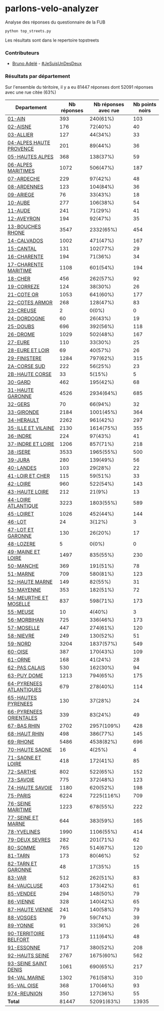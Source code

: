 # parlons-velo-analyzer
Analyse des réponses du questionnaire de la FUB

```
python top_streets.py
```

Les résultats sont dans le repertoire topstreets

### Contributeurs
* [Bruno Adelé](https://twitter.com/jesuislibre) - [#JeSuisUnDesDeux](https://twitter.com/search?q=%23JeSuisUnDesDeux)
### Résultats par département

Sur l'ensemble du téritoire, il y a eu 81447 réponses dont 52091 réponses avec une rue citée (63%)

| Departement | Nb réponses | Nb réponses avec rue | Nb points noirs |
|-------------|-------------|----------------------|-----------------|
|<a href='topstreets/01-AIN/README.md'>01-AIN</a>|393|240(61%)|103|
|<a href='topstreets/02-AISNE/README.md'>02-AISNE</a>|176|72(40%)|40|
|<a href='topstreets/03-ALLIER/README.md'>03-ALLIER</a>|127|44(34%)|33|
|<a href='topstreets/04-ALPES HAUTE PROVENCE/README.md'>04-ALPES HAUTE PROVENCE</a>|201|89(44%)|36|
|<a href='topstreets/05-HAUTES ALPES/README.md'>05-HAUTES ALPES</a>|368|138(37%)|59|
|<a href='topstreets/06-ALPES MARITIMES/README.md'>06-ALPES MARITIMES</a>|1072|506(47%)|187|
|<a href='topstreets/07-ARDECHE/README.md'>07-ARDECHE</a>|229|97(42%)|48|
|<a href='topstreets/08-ARDENNES/README.md'>08-ARDENNES</a>|123|104(84%)|36|
|<a href='topstreets/09-ARIEGE/README.md'>09-ARIEGE</a>|76|33(43%)|18|
|<a href='topstreets/10-AUBE/README.md'>10-AUBE</a>|277|106(38%)|54|
|<a href='topstreets/11-AUDE/README.md'>11-AUDE</a>|241|71(29%)|41|
|<a href='topstreets/12-AVEYRON/README.md'>12-AVEYRON</a>|194|92(47%)|35|
|<a href='topstreets/13-BOUCHES RHONE/README.md'>13-BOUCHES RHONE</a>|3547|2332(65%)|454|
|<a href='topstreets/14-CALVADOS/README.md'>14-CALVADOS</a>|1002|471(47%)|167|
|<a href='topstreets/15-CANTAL/README.md'>15-CANTAL</a>|131|102(77%)|29|
|<a href='topstreets/16-CHARENTE/README.md'>16-CHARENTE</a>|194|71(36%)|34|
|<a href='topstreets/17-CHARENTE MARITIME/README.md'>17-CHARENTE MARITIME</a>|1108|601(54%)|194|
|<a href='topstreets/18-CHER/README.md'>18-CHER</a>|456|262(57%)|92|
|<a href='topstreets/19-CORREZE/README.md'>19-CORREZE</a>|124|38(30%)|26|
|<a href='topstreets/21-COTE OR/README.md'>21-COTE OR</a>|1053|641(60%)|177|
|<a href='topstreets/22-COTES ARMOR/README.md'>22-COTES ARMOR</a>|268|128(47%)|83|
|<a href='topstreets/23-CREUSE/README.md'>23-CREUSE</a>|2|0(0%)|0|
|<a href='topstreets/24-DORDOGNE/README.md'>24-DORDOGNE</a>|60|26(43%)|19|
|<a href='topstreets/25-DOUBS/README.md'>25-DOUBS</a>|696|392(56%)|118|
|<a href='topstreets/26-DROME/README.md'>26-DROME</a>|1029|502(48%)|167|
|<a href='topstreets/27-EURE/README.md'>27-EURE</a>|110|33(30%)|25|
|<a href='topstreets/28-EURE ET LOIR/README.md'>28-EURE ET LOIR</a>|69|40(57%)|26|
|<a href='topstreets/29-FINISTERE/README.md'>29-FINISTERE</a>|1284|797(62%)|315|
|<a href='topstreets/2A-CORSE SUD/README.md'>2A-CORSE SUD</a>|222|56(25%)|23|
|<a href='topstreets/2B-HAUTE CORSE/README.md'>2B-HAUTE CORSE</a>|33|5(15%)|5|
|<a href='topstreets/30-GARD/README.md'>30-GARD</a>|462|195(42%)|68|
|<a href='topstreets/31-HAUTE GARONNE/README.md'>31-HAUTE GARONNE</a>|4526|2934(64%)|685|
|<a href='topstreets/32-GERS/README.md'>32-GERS</a>|70|66(94%)|32|
|<a href='topstreets/33-GIRONDE/README.md'>33-GIRONDE</a>|2184|1001(45%)|364|
|<a href='topstreets/34-HERAULT/README.md'>34-HERAULT</a>|2262|961(42%)|297|
|<a href='topstreets/35-ILLE ET VILAINE/README.md'>35-ILLE ET VILAINE</a>|2130|1614(75%)|355|
|<a href='topstreets/36-INDRE/README.md'>36-INDRE</a>|224|97(43%)|41|
|<a href='topstreets/37-INDRE ET LOIRE/README.md'>37-INDRE ET LOIRE</a>|1206|857(71%)|218|
|<a href='topstreets/38-ISERE/README.md'>38-ISERE</a>|3533|1965(55%)|500|
|<a href='topstreets/39-JURA/README.md'>39-JURA</a>|280|139(49%)|56|
|<a href='topstreets/40-LANDES/README.md'>40-LANDES</a>|103|29(28%)|22|
|<a href='topstreets/41-LOIR ET CHER/README.md'>41-LOIR ET CHER</a>|115|59(51%)|33|
|<a href='topstreets/42-LOIRE/README.md'>42-LOIRE</a>|960|522(54%)|143|
|<a href='topstreets/43-HAUTE LOIRE/README.md'>43-HAUTE LOIRE</a>|212|21(9%)|13|
|<a href='topstreets/44-LOIRE ATLANTIQUE/README.md'>44-LOIRE ATLANTIQUE</a>|3223|1803(55%)|589|
|<a href='topstreets/45-LOIRET/README.md'>45-LOIRET</a>|1026|452(44%)|144|
|<a href='topstreets/46-LOT/README.md'>46-LOT</a>|24|3(12%)|3|
|<a href='topstreets/47-LOT ET GARONNE/README.md'>47-LOT ET GARONNE</a>|130|26(20%)|17|
|<a href='topstreets/48-LOZERE/README.md'>48-LOZERE</a>|5|0(0%)|0|
|<a href='topstreets/49-MAINE ET LOIRE/README.md'>49-MAINE ET LOIRE</a>|1497|835(55%)|230|
|<a href='topstreets/50-MANCHE/README.md'>50-MANCHE</a>|369|191(51%)|78|
|<a href='topstreets/51-MARNE/README.md'>51-MARNE</a>|709|580(81%)|123|
|<a href='topstreets/52-HAUTE MARNE/README.md'>52-HAUTE MARNE</a>|149|82(55%)|31|
|<a href='topstreets/53-MAYENNE/README.md'>53-MAYENNE</a>|353|182(51%)|72|
|<a href='topstreets/54-MEURTHE ET MOSELLE/README.md'>54-MEURTHE ET MOSELLE</a>|837|598(71%)|173|
|<a href='topstreets/55-MEUSE/README.md'>55-MEUSE</a>|10|4(40%)|3|
|<a href='topstreets/56-MORBIHAN/README.md'>56-MORBIHAN</a>|725|336(46%)|173|
|<a href='topstreets/57-MOSELLE/README.md'>57-MOSELLE</a>|447|274(61%)|120|
|<a href='topstreets/58-NIEVRE/README.md'>58-NIEVRE</a>|249|130(52%)|51|
|<a href='topstreets/59-NORD/README.md'>59-NORD</a>|3204|1837(57%)|549|
|<a href='topstreets/60-OISE/README.md'>60-OISE</a>|387|170(43%)|109|
|<a href='topstreets/61-ORNE/README.md'>61-ORNE</a>|168|41(24%)|28|
|<a href='topstreets/62-PAS CALAIS/README.md'>62-PAS CALAIS</a>|530|162(30%)|94|
|<a href='topstreets/63-PUY DOME/README.md'>63-PUY DOME</a>|1213|794(65%)|175|
|<a href='topstreets/64-PYRENEES ATLANTIQUES/README.md'>64-PYRENEES ATLANTIQUES</a>|679|278(40%)|114|
|<a href='topstreets/65-HAUTES PYRENEES/README.md'>65-HAUTES PYRENEES</a>|130|37(28%)|24|
|<a href='topstreets/66-PYRENEES ORIENTALES/README.md'>66-PYRENEES ORIENTALES</a>|339|83(24%)|49|
|<a href='topstreets/67-BAS RHIN/README.md'>67-BAS RHIN</a>|2702|2957(109%)|428|
|<a href='topstreets/68-HAUT RHIN/README.md'>68-HAUT RHIN</a>|498|386(77%)|145|
|<a href='topstreets/69-RHONE/README.md'>69-RHONE</a>|5486|4538(82%)|696|
|<a href='topstreets/70-HAUTE SAONE/README.md'>70-HAUTE SAONE</a>|16|4(25%)|4|
|<a href='topstreets/71-SAONE ET LOIRE/README.md'>71-SAONE ET LOIRE</a>|418|172(41%)|85|
|<a href='topstreets/72-SARTHE/README.md'>72-SARTHE</a>|802|522(65%)|152|
|<a href='topstreets/73-SAVOIE/README.md'>73-SAVOIE</a>|775|372(48%)|123|
|<a href='topstreets/74-HAUTE SAVOIE/README.md'>74-HAUTE SAVOIE</a>|1180|620(52%)|198|
|<a href='topstreets/75-PARIS/README.md'>75-PARIS</a>|6224|7225(116%)|709|
|<a href='topstreets/76-SEINE MARITIME/README.md'>76-SEINE MARITIME</a>|1223|678(55%)|222|
|<a href='topstreets/77-SEINE ET MARNE/README.md'>77-SEINE ET MARNE</a>|644|383(59%)|165|
|<a href='topstreets/78-YVELINES/README.md'>78-YVELINES</a>|1990|1106(55%)|414|
|<a href='topstreets/79-DEUX SEVRES/README.md'>79-DEUX SEVRES</a>|282|201(71%)|62|
|<a href='topstreets/80-SOMME/README.md'>80-SOMME</a>|765|514(67%)|120|
|<a href='topstreets/81-TARN/README.md'>81-TARN</a>|173|80(46%)|52|
|<a href='topstreets/82-TARN ET GARONNE/README.md'>82-TARN ET GARONNE</a>|48|17(35%)|15|
|<a href='topstreets/83-VAR/README.md'>83-VAR</a>|512|262(51%)|83|
|<a href='topstreets/84-VAUCLUSE/README.md'>84-VAUCLUSE</a>|403|173(42%)|61|
|<a href='topstreets/85-VENDEE/README.md'>85-VENDEE</a>|294|148(50%)|79|
|<a href='topstreets/86-VIENNE/README.md'>86-VIENNE</a>|328|140(42%)|65|
|<a href='topstreets/87-HAUTE VIENNE/README.md'>87-HAUTE VIENNE</a>|241|140(58%)|79|
|<a href='topstreets/88-VOSGES/README.md'>88-VOSGES</a>|79|59(74%)|39|
|<a href='topstreets/89-YONNE/README.md'>89-YONNE</a>|91|33(36%)|26|
|<a href='topstreets/90-TERRITOIRE BELFORT/README.md'>90-TERRITOIRE BELFORT</a>|173|111(64%)|48|
|<a href='topstreets/91-ESSONNE/README.md'>91-ESSONNE</a>|717|380(52%)|208|
|<a href='topstreets/92-HAUTS SEINE/README.md'>92-HAUTS SEINE</a>|2767|1675(60%)|562|
|<a href='topstreets/93-SEINE SAINT DENIS/README.md'>93-SEINE SAINT DENIS</a>|1061|690(65%)|217|
|<a href='topstreets/94-VAL MARNE/README.md'>94-VAL MARNE</a>|1302|761(58%)|310|
|<a href='topstreets/95-VAL OISE/README.md'>95-VAL OISE</a>|368|170(46%)|93|
|<a href='topstreets/974-REUNION/README.md'>974-REUNION</a>|350|127(36%)|55|
| **Total** |81447|52091(63%)|13935|
